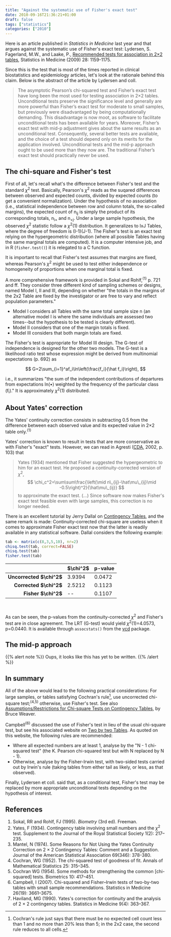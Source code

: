 ```yaml
---
title: "Against the systematic use of Fisher's exact test"
date: 2010-09-16T21:36:21+01:00
draft: false
tags: ["statistics"]
categories: ["2010"]
---
```


Here is an article published in *Statistics in Medicine* last year and that argues against the systematic use of Fisher's exact test: Lydersen, S. Fagerland, M.W., and Laake, P., [Recommended tests for association in 2×2 tables](http://www.ncbi.nlm.nih.gov/pubmed/19170020), Statistics in Medicine (2009) 28: 1159-1175.

Since this is the test that is most of the times reported in clinical biostatistics and epidemiology articles, let's look at the rationale behind this claim. Below is the abstract of the article by Lydersen and coll.

> The asymptotic Pearson’s chi-squared test and Fisher’s exact test have long been the most used for testing association in 2×2 tables. Unconditional tests preserve the significance level and generally are more powerful than Fisher’s exact test for moderate to small samples, but previously were disadvantaged by being computationally demanding. This disadvantage is now moot, as software to facilitate unconditional tests has been available for years. Moreover, Fisher’s exact test with mid-p adjustment gives about the same results as an unconditional test. Consequently, several better tests are available, and the choice of a test should depend only on its merits for the application involved. Unconditional tests and the mid-p approach ought to be used more than they now are. The traditional Fisher’s exact test should practically never be used.

## The chi-square and Fisher's test

First of all, let's recall what's the difference between Fisher's test and the standard $\chi^2$ test. Basically, Pearson's  $\chi^2$ reads as the suqared differences between observed and expected counts, divided by expected counts (to get a convenient normalization). Under the hypothesis of no association (i.e., statistical independence between row and column totals, the so-called margins), the expected count of n<sub>ij</sub> is simply the product of its corresponding totals, n<sub>i+</sub> and n<sub>+j</sub>. Under a large sample hypothesis, the observed $\chi^2$ statistic follow a $\chi^2$(1) distribution. It generalizes to IxJ Tables, where the degree of freedom is (I-1)(J-1). The Fisher's test is an exact test relying on the hypergeometric distribution (where all possible Tables having the same marginal totals are computed). It is a computer intensive job, and in R (`fisher.test()`) it is relegated to a C function.

It is important to recall that Fisher's test assumes that margins are fixed, whereas Pearson's  $\chi^2$ might be used to test either independence or homogeneity of proportions when one marginal total is fixed.

A more comprehensive framework is provided in Sokal and Rohlf,<sup>(1)</sup> p. 721 and ff. They consider three different kind of sampling schemes or designs, named Model I, II and III, depending on whether "the totals in the margins of the 2x2 Table are fixed by the investigator or are free to vary and reflect population parameters."

- Model I considers all Tables with the same total sample size n (an alternative model I is where the same individuals are assessed two times--but the hypothesis to be tested is clearly different).
- Model II considers that one of the margin totals is fixed.
- Model III considers that both margin totals are fixed.

The Fisher's test is appropriate for Model III design. The G-test of independence is designed for the other two models. The G-test is a likelihood ratio test whose expression might be derived from multinomial expectations (p. 692) as

$$ G=2\sum_{i=1}^af_i\ln\left(\frac{f_i}{\hat f_i}\right), $$

i.e., it summarizes "the sum of the independent contributions of departures from expectations ln(•) weighted by the frequency of the particular class (f<sub>i</sub>)." It is approximately $\chi^2$(1) distributed.

## About Yates' correction

The Yates' continuity correction consists in subtracting 0.5 from the difference between each observed value and its expected value in 2×2 table only.<sup>(1)</sup>

Yates' correction is known to result in tests that are more conservative as with Fisher's "exact" tests. However, we can read in Agresti ([CDA](http://www.stat.ufl.edu/~aa/cda/cda.html), 2002, p. 103) that

> Yates (1934) mentioned that Fisher suggested the hypergeometric to him for an exact test. He proposed a continuity-corrected version of $\chi^2$,
$$ \chi_c^2=\sum\sum\frac{\left(\mid n\_{ij}-\hat\mu\_{ij}\mid -0.5\right)^2}{\hat\mu\_{ij}} $$
> to approximate the exact test. (...) Since software now makes Fisher's exact test feasible even with large samples, this correction is no longer needed.

There is an excellent tutorial by Jerry Dallal on [Contingency Tables](http://www.jerrydallal.com/LHSP/ctab.htm), and the same remark is made: Continuity-corrected chi-square are useless when it comes to approximate Fisher exact test now that the latter is readily available in any statistical software. Dallal considers the following example:

```r
tab <- matrix(c(8,3,5,10), nr=2)
chisq.test(tab, correct=FALSE)
chisq.test(tab)
fisher.test(tab)
```

<table border="0">
<tbody>
<thead>
<tr>
<th></th>
<th><strong>$\chi^2$</strong></th>
<th><strong>p-value</strong></th>
</tr>
</thead>
<tr>
<td align="right"><strong>Uncorrected $\chi^2$</strong></td>
<td>3.9394</td>
<td>0.0472</td>
</tr>
<tr>
<td align="right"><strong>Corrected $\chi^2$</strong></td>
<td>2.5212</td>
<td>0.1123</td>
</tr>
<tr>
<td align="right"><strong>Fisher $\chi^2$</strong></td>
<td>--</td>
<td>0.1107</td>
</tr>
</tbody>
</table>
<br />

As can be seen, the p-values from the continuity-corrected $\chi^2$ and Fisher's test are in close agreement. The LRT (G-test) would yield $\chi^2$(1)=4.0573, p=0.0440. It is available through `assocstats()` from the [vcd](http://cran.r-project.org/web/packages/vcd/index.html) package.

## The mid-p approach

{{% alert note %}}
Oups, it looks like this has yet to be written.
{{% /alert %}}

## In summary

All of the above would lead to the following practical considerations: For large samples, or tables satisfying Cochran's rule[^1], use uncorrected chi-square test;<sup>(4,5)</sup>  otherwise, use Fisher's test. See also [Assumptions/Restrictions for Chi-square Tests on Contingency Tables](https://sites.google.com/a/lakeheadu.ca/bweaver/Home/statistics/notes/chisqr_assumptions), by Bruce Weaver.

Campbell<sup>(6)</sup> discussed the use of Fisher's test in lieu of the usual chi-square test, but see his associated website on [Two by two Tables](http://www.iancampbell.co.uk/twobytwo/twobytwo.htm). As quoted on this website, the following rules are recommended:

- Where all expected numbers are at least 1, analyse by the "N - 1 chi-squared test" (the K. Pearson chi-squared test but with N replaced by N - 1).
- Otherwise, analyse by the Fisher-Irwin test, with two-sided tests carried out by Irwin's rule (taking tables from either tail as likely, or less, as that observed).

Finally, Lydersen et coll. said that, as a conditional test, Fisher's test may be replaced by more appropriate unconditional tests depending on the hypothesis of interest.

## References

1. Sokal, RR and Rohlf, FJ (1995). *Biometry* (3rd ed). Freeman.
2. Yates, F (1934). Contingency table involving small numbers and the $\chi^2$ test. Supplement to the Journal of the Royal Statistical Society 1(2): 217–235. 
3. Mantel, N (1974). Some Reasons for Not Using the Yates Continuity Correction on 2 × 2 Contingency Tables: Comment and a Suggestion. Journal of the American Statistical Association 69(346): 378-380.
4. Cochran, WG (1952). The chi-squared test of goodness of fit. Annals of Mathematical Statistics 25: 315–345.
5. Cochran WG (1954). Some methods for strengthening the common [chi-squared] tests. Biometrics 10: 417–451.
6. Campbell, I (2007). Chi-squared and Fisher–Irwin tests of two-by-two tables with small sample recommendations. Statistics in Medicine 26(19): 3661–3675.
7. Haviland, MG (1990). Yates's correction for continuity and the analysis of 2 × 2 contingency tables. Statistics in Medicine 9(4): 363–367.

[^1]: Cochran's rule just says that there must be no expected cell count less than 1 and no more than 20% less than 5; in the 2x2 case, the second rule reduces to all cells.
